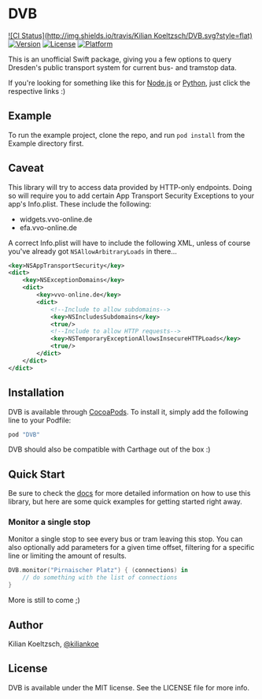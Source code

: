 # DVB

[![CI Status](http://img.shields.io/travis/Kilian Koeltzsch/DVB.svg?style=flat)](https://travis-ci.org/kiliankoe/DVB)
[![Version](https://img.shields.io/cocoapods/v/DVB.svg?style=flat)](http://cocoapods.org/pods/DVB)
[![License](https://img.shields.io/cocoapods/l/DVB.svg?style=flat)](http://cocoapods.org/pods/DVB)
[![Platform](https://img.shields.io/cocoapods/p/DVB.svg?style=flat)](http://cocoapods.org/pods/DVB)

This is an unofficial Swift package, giving you a few options to query Dresden's public transport system for current bus- and tramstop data.

If you're looking for something like this for [Node.js](https://github.com/kiliankoe/dvbjs) or [Python](https://github.com/kiliankoe/dvbpy), just click 
the respective links :)

## Example

To run the example project, clone the repo, and run `pod install` from the Example directory first.

## Caveat

This library will try to access data provided by HTTP-only endpoints. Doing so will require you to add certain App Transport Security Exceptions
to your app's Info.plist.
These include the following:

 - widgets.vvo-online.de
 - efa.vvo-online.de

A correct Info.plist will have to include the following XML, unless of course you've already got `NSAllowArbitraryLoads` in there...

```xml
<key>NSAppTransportSecurity</key>
<dict>
    <key>NSExceptionDomains</key>
    <dict>
        <key>vvo-online.de</key>
        <dict>
            <!--Include to allow subdomains-->
            <key>NSIncludesSubdomains</key>
            <true/>
            <!--Include to allow HTTP requests-->
            <key>NSTemporaryExceptionAllowsInsecureHTTPLoads</key>
            <true/>
        </dict>
    </dict>
</dict>
```

## Installation

DVB is available through [CocoaPods](http://cocoapods.org). To install
it, simply add the following line to your Podfile:

```ruby
pod "DVB"
```

DVB should also be compatible with Carthage out of the box :)

## Quick Start

Be sure to check the [docs](http://cocoadocs.org/docsets/DVB) for more detailed information on how to use this library, but here are some quick 
examples for getting started right away.

### Monitor a single stop

Monitor a single stop to see every bus or tram leaving this stop. You can also optionally add parameters for a given time offset, filtering for a
specific line or limiting the amount of results.

```swift
DVB.monitor("Pirnaischer Platz") { (connections) in
    // do something with the list of connections
}
```

More is still to come ;)

## Author

Kilian Koeltzsch, [@kiliankoe](https://github.com/kiliankoe)

## License

DVB is available under the MIT license. See the LICENSE file for more info.
